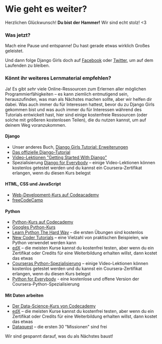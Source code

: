 # Wie geht es weiter?

Herzlichen Glückwunsch! **Du bist der Hammer!** Wir sind echt stolz! <3

### Was jetzt?

Mach eine Pause und entspanne! Du hast gerade etwas wirklich Großes geleistet.

Und dann folge Django Girls doch auf [Facebook](http://facebook.com/djangogirls) oder [Twitter](https://twitter.com/djangogirls), um auf dem Laufenden zu bleiben.

### Könnt ihr weiteres Lernmaterial empfehlen?

Ja! Es gibt *sehr* viele Online-Ressourcen zum Erlernen aller möglichen Programmierfähigkeiten – es kann ziemlich entmutigend sein, herauszufinden, was man als Nächstes machen sollte, aber wir helfen dir dabei. Was auch immer du für Interessen hattest, bevor du zu Django Girls gekommen bist und was auch immer du für Interessen während des Tutorials entwickelt hast, hier sind einige kostenfreie Ressourcen (oder solche mit größeren kostenlosen Teilen), die du nutzen kannst, um auf deinem Weg voranzukommen.

#### Django

- Unser anderes Buch, [Django Girls Tutorial: Erweiterungen](https://tutorial-extensions.djangogirls.org/)
- [Das offizielle Django-Tutorial](https://docs.djangoproject.com/en/2.2/intro/tutorial01/)
- [Video-Lektionen "Getting Started With Django"](http://www.gettingstartedwithdjango.com/)
- Spezialisierung [Django for Everybody](https://www.coursera.org/specializations/django) – einige Video-Lektionen können kostenlos getestet werden und du kannst ein Coursera-Zertifikat erlangen, wenn du diesen Kurs belegst

#### HTML, CSS und JavaScript

- [Web-Development-Kurs auf Codeacademy](https://www.codecademy.com/learn/paths/web-development)
- [freeCodeCamp](https://www.freecodecamp.org/)

#### Python

- [Python-Kurs auf Codecademy](https://www.codecademy.com/learn/learn-python)
- [Googles Python-Kurs](https://developers.google.com/edu/python/)
- [Learn Python The Hard Way](http://learnpythonthehardway.org/book/) – die ersten Übungen sind kostenlos
- [New Coder Tutorials](http://newcoder.io/tutorials/) – eine Vielzahl von praktischen Beispielen, wie Python verwendet werden kann
- [edX](https://www.edx.org/course?search_query=python) – die meisten Kurse kannst du kostenfrei testen, aber wenn du ein Zertifikat oder Credits für eine Weiterbildung erhalten willst, dann kostet das etwas
- [Courseras Python-Spezialisierung](https://www.coursera.org/specializations/python) – einige Video-Lektionen können kostenlos getestet werden und du kannst ein Coursera-Zertifikat erlangen, wenn du diesen Kurs belegst
- [Python for Everybody](https://www.py4e.com/) - eine kostenlose und offene Version der Coursera-Python-Spezialisierung

#### Mit Daten arbeiten

- [Der Data-Science-Kurs von Codecademy](https://www.codecademy.com/learn/paths/data-science)
- [edX](https://www.edx.org/course/?search_query=python&subject=Data%20Analysis%20%26%20Statistics) – die meisten Kurse kannst du kostenfrei testen, aber wenn du ein Zertifikat oder Credits für eine Weiterbildung erhalten willst, dann kostet das etwas
- [Dataquest](https://www.dataquest.io/) – die ersten 30 "Missionen" sind frei

Wir sind gespannt darauf, was du als Nächstes baust!